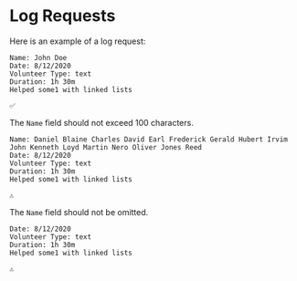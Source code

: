 # Log Requests

Here is an example of a log request:

```
Name: John Doe
Date: 8/12/2020
Volunteer Type: text
Duration: 1h 30m
Helped some1 with linked lists

✅
```

The `Name` field should not exceed 100 characters.

```
Name: Daniel Blaine Charles David Earl Frederick Gerald Hubert Irvim John Kenneth Loyd Martin Nero Oliver Jones Reed
Date: 8/12/2020
Volunteer Type: text
Duration: 1h 30m
Helped some1 with linked lists

⚠️
```

The `Name` field should not be omitted.

```
Date: 8/12/2020
Volunteer Type: text
Duration: 1h 30m
Helped some1 with linked lists

⚠️
```